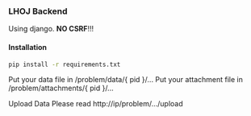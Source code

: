 ### LHOJ Backend

Using django. **NO CSRF**!!!

#### Installation

```bash
pip install -r requirements.txt
```

Put your data file in /problem/data/{ pid }/...
Put your attachment file in /problem/attachments/{ pid }/...

Upload Data Please read http://ip/problem/.../upload
